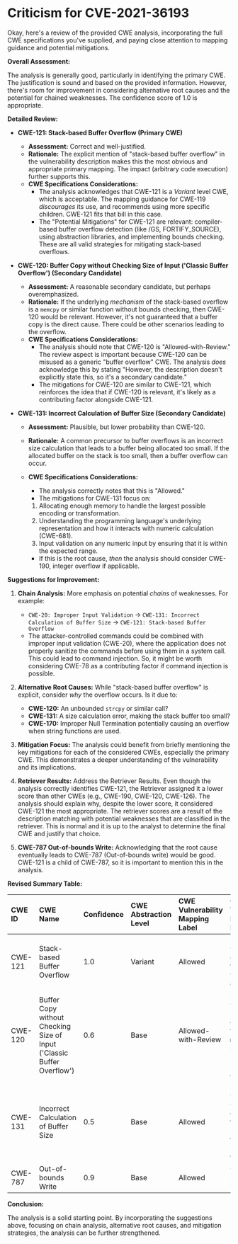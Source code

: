 # Criticism for CVE-2021-36193

Okay, here's a review of the provided CWE analysis, incorporating the full CWE specifications you've supplied, and paying close attention to mapping guidance and potential mitigations.

**Overall Assessment:**

The analysis is generally good, particularly in identifying the primary CWE. The justification is sound and based on the provided information. However, there's room for improvement in considering alternative root causes and the potential for chained weaknesses. The confidence score of 1.0 is appropriate.

**Detailed Review:**

*   **CWE-121: Stack-based Buffer Overflow (Primary CWE)**

    *   **Assessment:** Correct and well-justified.
    *   **Rationale:** The explicit mention of "stack-based buffer overflow" in the vulnerability description makes this the most obvious and appropriate primary mapping.  The impact (arbitrary code execution) further supports this.
    *   **CWE Specifications Considerations:**
        *   The analysis acknowledges that CWE-121 is a *Variant* level CWE, which is acceptable. The mapping guidance for CWE-119 *discourages* its use, and recommends using more specific children. CWE-121 fits that bill in this case.
        *   The "Potential Mitigations" for CWE-121 are relevant: compiler-based buffer overflow detection (like /GS, FORTIFY_SOURCE), using abstraction libraries, and implementing bounds checking. These are all valid strategies for mitigating stack-based overflows.

*   **CWE-120: Buffer Copy without Checking Size of Input ('Classic Buffer Overflow') (Secondary Candidate)**

    *   **Assessment:**  A reasonable secondary candidate, but perhaps overemphasized.
    *   **Rationale:** If the underlying *mechanism* of the stack-based overflow is a `memcpy` or similar function without bounds checking, then CWE-120 would be relevant. However, it's not guaranteed that a buffer copy is the direct cause. There could be other scenarios leading to the overflow.
    *   **CWE Specifications Considerations:**
        *   The analysis should note that CWE-120 is "Allowed-with-Review." The review aspect is important because CWE-120 can be misused as a generic "buffer overflow" CWE.  The analysis *does* acknowledge this by stating "However, the description doesn't explicitly state this, so it's a secondary candidate."
        *   The mitigations for CWE-120 are similar to CWE-121, which reinforces the idea that if CWE-120 is relevant, it's likely as a contributing factor alongside CWE-121.

*   **CWE-131: Incorrect Calculation of Buffer Size (Secondary Candidate)**

    *   **Assessment:** Plausible, but lower probability than CWE-120.
    *   **Rationale:** A common precursor to buffer overflows is an incorrect size calculation that leads to a buffer being allocated too small.  If the allocated buffer on the stack is too small, then a buffer overflow can occur.
    *   **CWE Specifications Considerations:**
        *   The analysis correctly notes that this is "Allowed."
        *  The mitigations for CWE-131 focus on:
        1.  Allocating enough memory to handle the largest possible encoding or transformation.
        2.  Understanding the programming language's underlying representation and how it interacts with numeric calculation (CWE-681).
        3.  Input validation on any numeric input by ensuring that it is within the expected range.

        *   If this is the root cause, *then* the analysis should consider CWE-190, integer overflow if applicable.

**Suggestions for Improvement:**

1.  **Chain Analysis:**  More emphasis on potential *chains* of weaknesses. For example:
    *   `CWE-20: Improper Input Validation` -> `CWE-131: Incorrect Calculation of Buffer Size` -> `CWE-121: Stack-based Buffer Overflow`
    *   The attacker-controlled commands could be combined with improper input validation (CWE-20), where the application does not properly sanitize the commands before using them in a system call. This could lead to command injection. So, it might be worth considering CWE-78 as a contributing factor if command injection is possible.

2.  **Alternative Root Causes:** While "stack-based buffer overflow" is explicit, consider *why* the overflow occurs. Is it due to:
    *   **CWE-120:**  An unbounded `strcpy` or similar call?
    *   **CWE-131:** A size calculation error, making the stack buffer too small?
    *   **CWE-170:** Improper Null Termination potentially causing an overflow when string functions are used.

3.  **Mitigation Focus:** The analysis could benefit from briefly mentioning the key mitigations for each of the considered CWEs, especially the primary CWE. This demonstrates a deeper understanding of the vulnerability and its implications.

4.  **Retriever Results:** Address the Retriever Results. Even though the analysis correctly identifies CWE-121, the Retriever assigned it a lower score than other CWEs (e.g., CWE-190, CWE-120, CWE-126). The analysis should explain why, despite the lower score, it considered CWE-121 the most appropriate. The retriever scores are a result of the description matching with potential weaknesses that are classified in the retriever. This is normal and it is up to the analyst to determine the final CWE and justify that choice.

5.  **CWE-787 Out-of-bounds Write:** Acknowledging that the root cause eventually leads to CWE-787 (Out-of-bounds write) would be good. CWE-121 is a child of CWE-787, so it is important to mention this in the analysis.

**Revised Summary Table:**

| CWE ID  | CWE Name                                                              | Confidence | CWE Abstraction Level | CWE Vulnerability Mapping Label | CWE-Vulnerability Mapping Notes                                                                             |
| :------- | :-------------------------------------------------------------------- | :--------- | :---------------------- | :------------------------------ | :---------------------------------------------------------------------------------------------------------- |
| CWE-121 | Stack-based Buffer Overflow                                           | 1.0        | Variant                 | Allowed                         | Primary CWE. Direct evidence from vulnerability description.                                           |
| CWE-120 | Buffer Copy without Checking Size of Input ('Classic Buffer Overflow') | 0.6        | Base                    | Allowed-with-Review           | Secondary Candidate.  Potential contributing factor if `memcpy` or similar is used without bounds checking. |
| CWE-131 | Incorrect Calculation of Buffer Size                                  | 0.5        | Base                    | Allowed                         | Secondary Candidate. Could contribute to the overflow by causing the stack buffer to be too small.          |
| CWE-787 | Out-of-bounds Write                                  | 0.9        | Base                    | Allowed                         | Out-of-bounds write is the result.         |

**Conclusion:**

The analysis is a solid starting point. By incorporating the suggestions above, focusing on chain analysis, alternative root causes, and mitigation strategies, the analysis can be further strengthened.